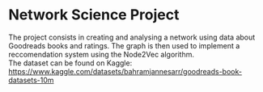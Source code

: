 # Network Science Project
The project consists in creating and analysing a network using data about Goodreads books and ratings. The graph is then used to implement a reccomendation system using the Node2Vec algorithm. \
The dataset can be found on Kaggle: https://www.kaggle.com/datasets/bahramjannesarr/goodreads-book-datasets-10m
